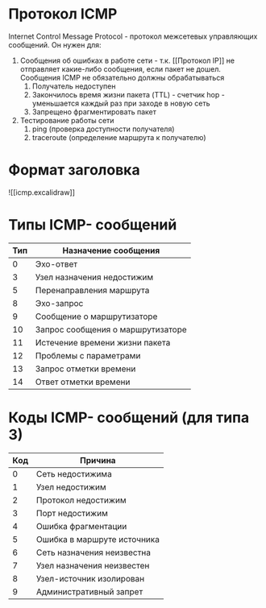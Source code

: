 # Протокол ICMP
Internet Control Message Protocol - протокол межсетевых управляющих сообщений. Он нужен для:
1. Сообщения об ошибках в работе сети - т.к. [[Протокол IP]] не отправляет какие-либо сообщения, если пакет не дошел. Сообщения ICMP не обязательно должны обрабатываться
	1. Получатель недоступен 
	2. Закончилось время жизни пакета (TTL) - счетчик hop - уменьшается каждый раз при заходе в новую сеть
	3. Запрещено фрагментировать пакет
2. Тестирование работы сети
	1. ping (проверка доступности получателя)
	2. traceroute (определение маршрута к получателю)

# Формат заголовка
![[icmp.excalidraw]]

# Типы ICMP- сообщений
| Тип | Назначение сообщения              |
| --- | --------------------------------- |
| 0   | Эхо-ответ                         |
| 3   | Узел назначения недостижим        |
| 5   | Перенаправления маршрута          |
| 8   | Эхо-запрос                        |
| 9   | Сообщение о маршрутизаторе        |
| 10  | Запрос сообщения о маршрутизаторе |
| 11  | Истечение времени жизни пакета    |
| 12  | Проблемы с параметрами            |
| 13  | Запрос отметки времени            |
| 14  | Ответ отметки времени             |

# Коды ICMP- сообщений (для типа 3)
| Код | Причина                     |
| --- | --------------------------- |
| 0   | Сеть недостижима            |
| 1   | Узел недостижим             |
| 2   | Протокол недостижим         |
| 3   | Порт недостижим             |
| 4   | Ошибка фрагментации         |
| 5   | Ошибка в маршруте источника |
| 6   | Сеть назначения неизвестна  |
| 7   | Узел назначения неизвестен  |
| 8   | Узел-источник изолирован    |
| 9   | Административный запрет     |

